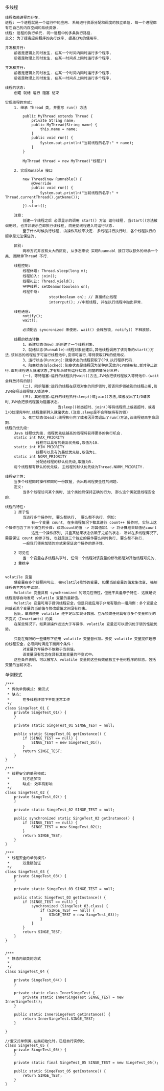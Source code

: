 多线程

    线程依赖进程而存在.
    进程: 一个进程就是一个运行中的应用. 系统进行资源分配和调度的独立单位. 每一个进程都有它自己的内存空间和系统资源.
    线程: 进程的执行单元. 同一进程中的多条执行路径.
    意义: 为了提高应用程序的执行效率. 提高CPU的使用率.

    并发和并行:
        前者是逻辑上同时发生. 在某一个时间内同时运行多个程序.
        后者是物理上同时发生. 在某一时间点上同时运行多个程序.

    并发和并行:
        前者是逻辑上同时发生. 在某一个时间内同时运行多个程序.
        后者是物理上同时发生. 在某一时间点上同时运行多个程序.

    线程的状态:
        创建 就绪 运行 阻塞 结束

    实现线程的方式:
        1. 继承 Thread 类, 并重写 run() 方法

            public MyThread extends Thread {
                private String name;
                public MyThread(String name) {
                    this.name = name;
                }
                public void run() {
                    System.out.println("当前线程的名字:" + name);
                }
            }

            MyThread thread = new MyThread("线程1")

        2. 实现Runable 接口

            new Thread(new Runnable() {
                @Override
                public void run() {
                    System.out.println("当前线程的名字:" + Thread.currentThread().getName());
                }
            }).start();

        注意:
            创建一个线程之后 必须显示的调用 start() 方法 运行线程, 当start()方法被调用时, 也并非表示立即执行该线程, 而是使线程进入可运行状态.
            至于什么时候执行线程, 由操作系统来决定. 多线程并行执行时, 各个线程执行的顺序是无法保证的.

        区别:
            两种方式并没有太大的区别, 从多态来说 实现Ruannabl 接口可以额外的继承一个类, 而继承Thread 不行.

        线程控制:
            线程休眠: Thread.sleep(long m);
            线程加入: join();
            线程礼让: Thread.yield();
            守护线程: setDeamon(boolean on);
            线程中断:
                        stop(boolean on); // 直接终止线程
                        interrput(); //中断线程, 并在执行线程中抛出异常.

        线程通信:
            notify();
            wait();

            必须配合 syncronized 来使用. wait() 会释放锁, notify() 不释放锁.

        线程的状态转换
            1、新建状态(New):新创建了一个线程对象.
            2、就绪状态(Runnable):线程对象创建后,其他线程调用了该对象的start()方法.该状态的线程位于可运行线程池中,变得可运行,等待获取CPU的使用权.
            3、运行状态(Running):就绪状态的线程获取了CPU,执行程序代码.
            4、阻塞状态(Blocked):阻塞状态是线程因为某种原因放弃CPU使用权,暂时停止运行.直到线程进入就绪状态,才有机会转到运行状态.阻塞的情况分三种:
            (一)、等待阻塞:运行的线程执行wait()方法,JVM会把该线程放入等待池中.(wait会释放持有的锁)
            (二)、同步阻塞:运行的线程在获取对象的同步锁时,若该同步锁被别的线程占用,则JVM会把该线程放入锁池中.
            (三)、其他阻塞:运行的线程执行sleep()或join()方法,或者发出了I/O请求时,JVM会把该线程置为阻塞状态.
                            当sleep()状态超时、join()等待线程终止或者超时、或者I/O处理完毕时,线程重新转入就绪状态.(注意,sleep是不会释放持有的锁)
            5、死亡状态(Dead):线程执行完了或者因异常退出了run()方法,该线程结束生命周期.
    线程的优先级:
        Java 线程优先级. 线程优先级越高的线程将获得更多的执行机会.
        static int MAX_PRIORITY
                  线程可以具有的最高优先级,取值为10.
        static int MIN_PRIORITY
                  线程可以具有的最低优先级,取值为1.
        static int NORM_PRIORITY
                  分配给线程的默认优先级,取值为5.
        每个线程都有默认的优先级. 主线程的默认优先级为Thread.NORM_PRIORITY.

    线程安全性:
        当多个线程同时操作相同的一份数据, 会出现线程安全性的问题.
        定义:
            当多个线程访问某个类时, 这个类始终保持正确的行为, 那么这个类就是线程安全的.

    线程的特性:
        1 原子性
            当进行多个操作时, 要么都执行,  要么都不执行. 例如:
                有一个变量 count, 在多线程情况下都其进行 count++ 操作时, 实际上这个操作包含了三个独立的步骤: 读取count的值 -> 将其值加1 -> 将计算结果赋值给count
                这是一个操作序列, 并且其结果状态依赖于之前的状态. 所以在多线程情况下, 需要保证 count 的原子性, 也就是这三个独立的操作要么同时执行, 要么都不执行.
            一般我们使用加锁的方式来保证这个操作的原子性.

        2 可见性
            当一个变量在多线程共享时, 任何一个线程对该变量的修改都是对其他线程可见的.
        3 重排序


    volatile 变量
        使变量在多个线程间可见. 被volatile修饰的变量, 如果当前变量的值发生改变, 强制线程去主内存中读取.
        Volatile 变量具有 synchronized 的可见性特性，但是不具备原子特性. 这就是说线程能够自动发现 volatile 变量的最新值。
        Volatile 变量可用于提供线程安全，但是只能应用于非常有限的一组用例：多个变量之间或者某个变量的当前值与修改后值之间没有约束。
        因此，单独使用 volatile 还不足以实现计数器、互斥锁或任何具有与多个变量相关的不变式（Invariants）的类
        在某些情况下，如果读操作远远大于写操作，volatile 变量还可以提供优于锁的性能优势。

        只能在有限的一些情形下使用 volatile 变量替代锁。要使 volatile 变量提供理想的线程安全，必须同时满足下面两个条件：
            对变量的写操作不依赖于当前值。
            该变量没有包含在具有其他变量的不变式中。
        这些条件表明，可以被写入 volatile 变量的这些有效值独立于任何程序的状态，包括变量的当前状态。

单例模式


    /***
     * 传统单例模式: 懒汉式
     * 缺点:
     *      在多线程环境下不能正常工作
     */
    class SingeTest_01 {
        private SingeTest_01() {
        }

        private static SingeTest_01 SINGE_TEST = null;

        public static SingeTest_01 getInstance() {
            if (SINGE_TEST == null) {
                SINGE_TEST = new SingeTest_01();
            }
            return SINGE_TEST;
        }
    }

    /***
     * 线程安全的单例模式:
     *      对方法加锁
     *      缺点: 效率有影响
     */
    class SingeTest_02 {
        private SingeTest_02() {
        }

        private static SingeTest_02 SINGE_TEST = null;

        public synchronized static SingeTest_02 getInstance() {
            if (SINGE_TEST == null) {
                SINGE_TEST = new SingeTest_02();
            }
            return SINGE_TEST;
        }
    }

    /***
     * 线程安全的单例模式:
     *      双重锁验证
     */
    class SingeTest_03 {
        private SingeTest_03() {
        }

        private static SingeTest_03 SINGE_TEST = null;

        public static SingeTest_03 getInstance() {
            if (SINGE_TEST == null) {
                synchronized (SingeTest_03.class) {
                    if (SINGE_TEST == null) {
                        SINGE_TEST = new SingeTest_03();
                    }
                }
            }
            return SINGE_TEST;
        }
    }


    /***
     * 静态内部类的方式
     *
     */
    class SingeTest_04 {

        private SingeTest_04() {
        }

        private static class InnerSingeTest {
            private static InnerSingeTest SINGE_TEST = new InnerSingeTest();
        }

        public static InnerSingeTest getInstance() {
            return InnerSingeTest.SINGE_TEST;
        }

    }

    //饿汉式单例类.在类初始化时，已经自行实例化
    class SingeTest_05 {
        private SingeTest_05() {
        }

        private static final SingeTest_05 SINGE_TEST = new SingeTest_05();

        public static SingeTest_05 getInstance() {
            return SINGE_TEST;
        }
    }


















